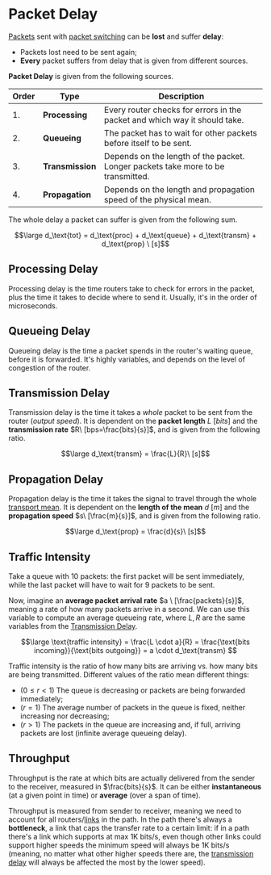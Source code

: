 # Packet Delay

[Packets](Systems%20and%20Networking/Unit%202/Packets/Packet.md) sent with [packet switching](/Systems%20and%20Networking/Unit%202/Network%20Core.md#Packet%20Switching) can be **lost** and suffer **delay**:

- Packets lost need to be sent again;
- **Every** packet suffers from delay that is given from different sources.

**Packet Delay** is given from the following sources.

| Order | Type             | Description                                                                      |
| ----- | ---------------- | -------------------------------------------------------------------------------- |
| 1.    | **Processing**   | Every router checks for errors in the packet and which way it should take.       |
| 2.    | **Queueing**     | The packet has to wait for other packets before itself to be sent.               |
| 3.    | **Transmission** | Depends on the length of the packet. Longer packets take more to be transmitted. |
| 4.    | **Propagation**  | Depends on the length and propagation speed of the physical mean.                |

The whole delay a packet can suffer is given from the following sum.

$$\large d_\text{tot} = d_\text{proc} + d_\text{queue} + d_\text{transm} + d_\text{prop} \ [s]$$

## Processing Delay

Processing delay is the time routers take to check for errors in the packet, plus the time it takes to decide where to send it. Usually, it's in the order of microseconds.

## Queueing Delay

Queueing delay is the time a packet spends in the router's waiting queue, before it is forwarded. It's highly variables, and depends on the level of congestion of the router.

## Transmission Delay

Transmission delay is the time it takes a *whole* packet to be sent from the router (*output speed*). It is dependent on the **packet length** $L\ [bits]$ and the **transmission rate** $R\ [bps=\frac{bits}{s}]$, and is given from the following ratio.

$$\large d_\text{transm} = \frac{L}{R}\ [s]$$

## Propagation Delay

Propagation delay is the time it takes the signal to travel through the whole [transport mean](/Systems%20and%20Networking/Unit%202/Transport%20Means.md). It is dependent on the **length of the mean** $d\ [m]$ and the **propagation speed** $s\ [\frac{m}{s}]$, and is given from the following ratio.

$$\large d_\text{prop} = \frac{d}{s}\ [s]$$

## Traffic Intensity

Take a queue with 10 packets: the first packet will be sent immediately, while the last packet will have to wait for 9 packets to be sent.

Now, imagine an **average packet arrival rate** $a \ [\frac{packets}{s}]$, meaning a rate of how many packets arrive in a second. We can use this variable to compute an average queueing rate, where $L,R$ are the same variables from the [Transmission Delay](#transmission%20delay).

$$\large
	\text{traffic intensity} = \frac{L \cdot a}{R}
	= \frac{\text{bits incoming}}{\text{bits outgoing}}
	= a \cdot d_\text{transm}
$$

Traffic intensity is the ratio of how many bits are arriving vs. how many bits are being transmitted. Different values of the ratio mean different things:

- $(0 \le r < 1)$ The queue is decreasing or packets are being forwarded immediately;
- $(r = 1)$ The average number of packets in the queue is fixed, neither increasing nor decreasing;
- $(r > 1)$ The packets in the queue are increasing and, if full, arriving packets are lost (infinite average queueing delay).

## Throughput

Throughput is the rate at which bits are actually delivered from the sender to the receiver, measured in $\frac{bits}{s}$. It can be either **instantaneous** (at a given point in time) or **average** (over a span of time).

Throughput is measured from sender to receiver, meaning we need to account for all routers/[links](?TK) in the path. In the path there's always a **bottleneck**, a link that caps the transfer rate to a certain limit: if in a path there's a link which supports at max 1K bits/s, even though other links could support higher speeds the minimum speed will always be 1K bits/s (meaning, no matter what other higher speeds there are, the [transmission delay](#Transmission%20Delay) will always be affected the most by the lower speed).